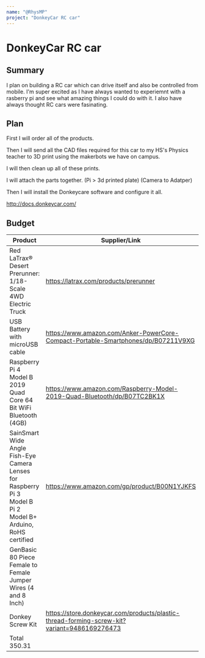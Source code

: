 ```yaml
---
name: "@RhysMP"
project: "DonkeyCar RC car"
---
```


# DonkeyCar RC car

## Summary

I plan on building a RC car which can  drive itself and also be controlled from mobile. I'm super excited as I have always wanted to experiemnt with a rasberry pi and see what amazing things I could do with it. I also have always thought RC cars were fasinating. 

## Plan

First I will order all of the products. 

Then I will send all the CAD files required for this car to my HS's Physics teacher to 3D print using the makerbots we have on campus.

I will then clean up all of these prints.

I will attach the parts together. (Pi > 3d printed plate) (Camera to Adatper)

Then I will install the Donkeycare software and configure it all.

http://docs.donkeycar.com/


## Budget

| Product         | Supplier/Link                         | Cost   |
| --------------- | ------------------------------------- | ------ |
| Red LaTrax® Desert Prerunner: 1/18-Scale 4WD Electric Truck       | https://latrax.com/products/prerunner | 142.30 (Includes tax) |
| USB Battery with microUSB cable | https://www.amazon.com/Anker-PowerCore-Compact-Portable-Smartphones/dp/B07211V9XG | ~~36.95~~ 0 already owned|
| Raspberry Pi 4 Model B 2019 Quad Core 64 Bit WiFi Bluetooth (4GB) | https://www.amazon.com/Raspberry-Model-2019-Quad-Bluetooth/dp/B07TC2BK1X | 174.08 (Includes tax)
| SainSmart Wide Angle Fish-Eye Camera Lenses for Raspberry Pi 3 Model B Pi 2 Model B+ Arduino, RoHS certified | https://www.amazon.com/gp/product/B00N1YJKFS | 24.08 (Includes Tax)
| GenBasic 80 Piece Female to Female Jumper Wires (4 and 8 Inch)| | https://www.amazon.com/GenBasic-Piece-Female-Jumper-Wires/dp/B01L5ULRUA | 6.49
|Donkey Screw Kit | https://store.donkeycar.com/products/plastic-thread-forming-screw-kit?variant=9486169276473| 5.36
| Total    350.31     
